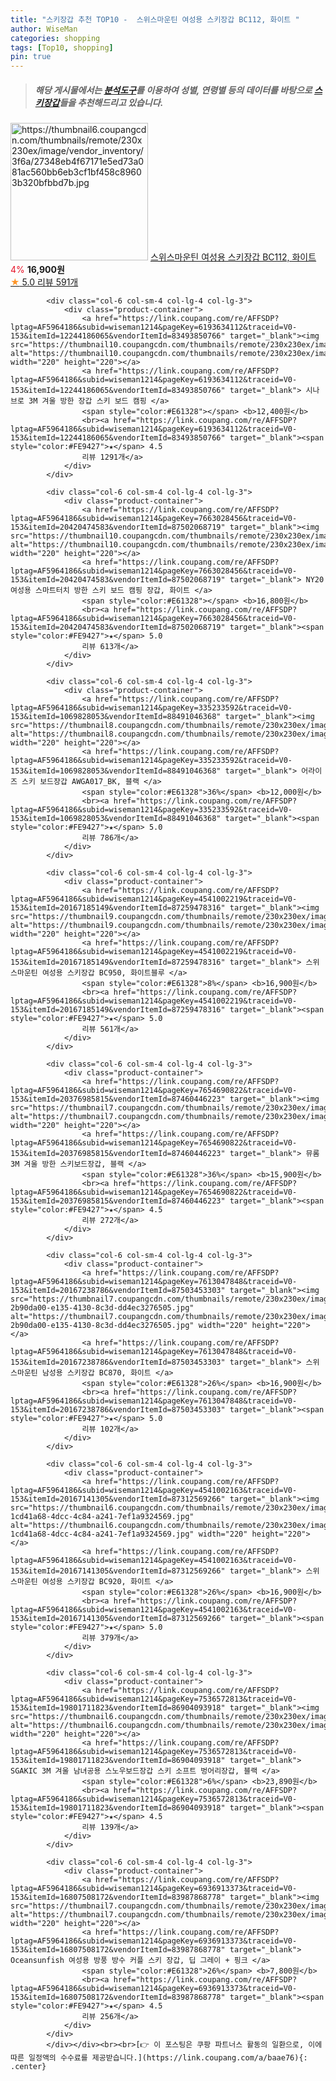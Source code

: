```yaml
---
title: "스키장갑 추천 TOP10 -  스위스마운틴 여성용 스키장갑 BC112, 화이트 "
author: WiseMan
categories: shopping
tags: [Top10, shopping]
pin: true
---
```


> ##### 해당 게시물에서는 [**분석도구**](https://itemscout.io/)를 이용하여 **성별**, **연령별** 등의 데이터를 바탕으로 [**스키장갑**](https://link.coupang.com/a/baae76)들을 추천해드리고 있습니다.
<div class="container"><div class="row">
            <div class="col-6 col-sm-4 col-lg-4 col-lg-3">
                <div class="product-container">
                    <a href="https://link.coupang.com/re/AFFSDP?lptag=AF5964186&subid=wiseman1214&pageKey=4541002212&traceid=V0-153&itemId=5622145700&vendorItemId=83457341743" target="_blank"><img src="https://thumbnail6.coupangcdn.com/thumbnails/remote/230x230ex/image/vendor_inventory/3f6a/27348eb4f67171e5ed73a081ac560bb6eb3cf1bf458c89603b320bfbbd7b.jpg" alt="https://thumbnail6.coupangcdn.com/thumbnails/remote/230x230ex/image/vendor_inventory/3f6a/27348eb4f67171e5ed73a081ac560bb6eb3cf1bf458c89603b320bfbbd7b.jpg" width="220" height="220"></a>
                    <a href="https://link.coupang.com/re/AFFSDP?lptag=AF5964186&subid=wiseman1214&pageKey=4541002212&traceid=V0-153&itemId=5622145700&vendorItemId=83457341743" target="_blank"> 스위스마운틴 여성용 스키장갑 BC112, 화이트 </a>
                    <span style="color:#E61328">4%</span> <b>16,900원</b>
                    <br><a href="https://link.coupang.com/re/AFFSDP?lptag=AF5964186&subid=wiseman1214&pageKey=4541002212&traceid=V0-153&itemId=5622145700&vendorItemId=83457341743" target="_blank"><span style="color:#FE9427">★</span> 5.0
                    리뷰 591개</a>
                </div>
            </div>
            
            <div class="col-6 col-sm-4 col-lg-4 col-lg-3">
                <div class="product-container">
                    <a href="https://link.coupang.com/re/AFFSDP?lptag=AF5964186&subid=wiseman1214&pageKey=6193634112&traceid=V0-153&itemId=12244186065&vendorItemId=83493850766" target="_blank"><img src="https://thumbnail10.coupangcdn.com/thumbnails/remote/230x230ex/image/vendor_inventory/ae53/7192d7792fc9c32b96d14e1ee773c5a900b19db6bd70c0fc758ae4164104.png" alt="https://thumbnail10.coupangcdn.com/thumbnails/remote/230x230ex/image/vendor_inventory/ae53/7192d7792fc9c32b96d14e1ee773c5a900b19db6bd70c0fc758ae4164104.png" width="220" height="220"></a>
                    <a href="https://link.coupang.com/re/AFFSDP?lptag=AF5964186&subid=wiseman1214&pageKey=6193634112&traceid=V0-153&itemId=12244186065&vendorItemId=83493850766" target="_blank"> 시나브로 3M 겨울 방한 장갑 스키 보드 캠핑 </a>
                    <span style="color:#E61328"></span> <b>12,400원</b>
                    <br><a href="https://link.coupang.com/re/AFFSDP?lptag=AF5964186&subid=wiseman1214&pageKey=6193634112&traceid=V0-153&itemId=12244186065&vendorItemId=83493850766" target="_blank"><span style="color:#FE9427">★</span> 4.5
                    리뷰 1291개</a>
                </div>
            </div>
            
            <div class="col-6 col-sm-4 col-lg-4 col-lg-3">
                <div class="product-container">
                    <a href="https://link.coupang.com/re/AFFSDP?lptag=AF5964186&subid=wiseman1214&pageKey=7663028456&traceid=V0-153&itemId=20420474583&vendorItemId=87502068719" target="_blank"><img src="https://thumbnail10.coupangcdn.com/thumbnails/remote/230x230ex/image/vendor_inventory/6024/d2b6170fc235f73e8c9c5ecf7fb7c60da61442c586045df12118bd5f55a9.jpg" alt="https://thumbnail10.coupangcdn.com/thumbnails/remote/230x230ex/image/vendor_inventory/6024/d2b6170fc235f73e8c9c5ecf7fb7c60da61442c586045df12118bd5f55a9.jpg" width="220" height="220"></a>
                    <a href="https://link.coupang.com/re/AFFSDP?lptag=AF5964186&subid=wiseman1214&pageKey=7663028456&traceid=V0-153&itemId=20420474583&vendorItemId=87502068719" target="_blank"> NY20 여성용 스마트터치 방한 스키 보드 캠핑 장갑, 화이트 </a>
                    <span style="color:#E61328"></span> <b>16,800원</b>
                    <br><a href="https://link.coupang.com/re/AFFSDP?lptag=AF5964186&subid=wiseman1214&pageKey=7663028456&traceid=V0-153&itemId=20420474583&vendorItemId=87502068719" target="_blank"><span style="color:#FE9427">★</span> 5.0
                    리뷰 613개</a>
                </div>
            </div>
            
            <div class="col-6 col-sm-4 col-lg-4 col-lg-3">
                <div class="product-container">
                    <a href="https://link.coupang.com/re/AFFSDP?lptag=AF5964186&subid=wiseman1214&pageKey=335233592&traceid=V0-153&itemId=1069828053&vendorItemId=88491046368" target="_blank"><img src="https://thumbnail8.coupangcdn.com/thumbnails/remote/230x230ex/image/vendor_inventory/e14c/58497afb4d1e020a12e1f340353165e9f99e97f569c05f28f1b9fbe172eb.jpg" alt="https://thumbnail8.coupangcdn.com/thumbnails/remote/230x230ex/image/vendor_inventory/e14c/58497afb4d1e020a12e1f340353165e9f99e97f569c05f28f1b9fbe172eb.jpg" width="220" height="220"></a>
                    <a href="https://link.coupang.com/re/AFFSDP?lptag=AF5964186&subid=wiseman1214&pageKey=335233592&traceid=V0-153&itemId=1069828053&vendorItemId=88491046368" target="_blank"> 어라이즈 스키 보드장갑 AWGA017_BK, 블랙 </a>
                    <span style="color:#E61328">36%</span> <b>12,000원</b>
                    <br><a href="https://link.coupang.com/re/AFFSDP?lptag=AF5964186&subid=wiseman1214&pageKey=335233592&traceid=V0-153&itemId=1069828053&vendorItemId=88491046368" target="_blank"><span style="color:#FE9427">★</span> 5.0
                    리뷰 786개</a>
                </div>
            </div>
            
            <div class="col-6 col-sm-4 col-lg-4 col-lg-3">
                <div class="product-container">
                    <a href="https://link.coupang.com/re/AFFSDP?lptag=AF5964186&subid=wiseman1214&pageKey=4541002219&traceid=V0-153&itemId=20167185149&vendorItemId=87259478316" target="_blank"><img src="https://thumbnail9.coupangcdn.com/thumbnails/remote/230x230ex/image/vendor_inventory/b270/68f512bf3bc683a36fd9decd40ff889df7cd5c6a7845ea26346a2ae7b23f.jpg" alt="https://thumbnail9.coupangcdn.com/thumbnails/remote/230x230ex/image/vendor_inventory/b270/68f512bf3bc683a36fd9decd40ff889df7cd5c6a7845ea26346a2ae7b23f.jpg" width="220" height="220"></a>
                    <a href="https://link.coupang.com/re/AFFSDP?lptag=AF5964186&subid=wiseman1214&pageKey=4541002219&traceid=V0-153&itemId=20167185149&vendorItemId=87259478316" target="_blank"> 스위스마운틴 여성용 스키장갑 BC950, 화이트블루 </a>
                    <span style="color:#E61328">8%</span> <b>16,900원</b>
                    <br><a href="https://link.coupang.com/re/AFFSDP?lptag=AF5964186&subid=wiseman1214&pageKey=4541002219&traceid=V0-153&itemId=20167185149&vendorItemId=87259478316" target="_blank"><span style="color:#FE9427">★</span> 5.0
                    리뷰 561개</a>
                </div>
            </div>
            
            <div class="col-6 col-sm-4 col-lg-4 col-lg-3">
                <div class="product-container">
                    <a href="https://link.coupang.com/re/AFFSDP?lptag=AF5964186&subid=wiseman1214&pageKey=7654690822&traceid=V0-153&itemId=20376985815&vendorItemId=87460446223" target="_blank"><img src="https://thumbnail7.coupangcdn.com/thumbnails/remote/230x230ex/image/vendor_inventory/8062/09c6ecf9839422629f3a36f0830a9cdd7acf058fac94d090c7791b6fd030.jpg" alt="https://thumbnail7.coupangcdn.com/thumbnails/remote/230x230ex/image/vendor_inventory/8062/09c6ecf9839422629f3a36f0830a9cdd7acf058fac94d090c7791b6fd030.jpg" width="220" height="220"></a>
                    <a href="https://link.coupang.com/re/AFFSDP?lptag=AF5964186&subid=wiseman1214&pageKey=7654690822&traceid=V0-153&itemId=20376985815&vendorItemId=87460446223" target="_blank"> 뮤롬 3M 겨울 방한 스키보드장갑, 블랙 </a>
                    <span style="color:#E61328">36%</span> <b>15,900원</b>
                    <br><a href="https://link.coupang.com/re/AFFSDP?lptag=AF5964186&subid=wiseman1214&pageKey=7654690822&traceid=V0-153&itemId=20376985815&vendorItemId=87460446223" target="_blank"><span style="color:#FE9427">★</span> 4.5
                    리뷰 272개</a>
                </div>
            </div>
            
            <div class="col-6 col-sm-4 col-lg-4 col-lg-3">
                <div class="product-container">
                    <a href="https://link.coupang.com/re/AFFSDP?lptag=AF5964186&subid=wiseman1214&pageKey=7613047848&traceid=V0-153&itemId=20167238786&vendorItemId=87503453303" target="_blank"><img src="https://thumbnail7.coupangcdn.com/thumbnails/remote/230x230ex/image/retail/images/303280396557486-2b90da00-e135-4130-8c3d-dd4ec3276505.jpg" alt="https://thumbnail7.coupangcdn.com/thumbnails/remote/230x230ex/image/retail/images/303280396557486-2b90da00-e135-4130-8c3d-dd4ec3276505.jpg" width="220" height="220"></a>
                    <a href="https://link.coupang.com/re/AFFSDP?lptag=AF5964186&subid=wiseman1214&pageKey=7613047848&traceid=V0-153&itemId=20167238786&vendorItemId=87503453303" target="_blank"> 스위스마운틴 남성용 스키장갑 BC870, 화이트 </a>
                    <span style="color:#E61328">26%</span> <b>16,900원</b>
                    <br><a href="https://link.coupang.com/re/AFFSDP?lptag=AF5964186&subid=wiseman1214&pageKey=7613047848&traceid=V0-153&itemId=20167238786&vendorItemId=87503453303" target="_blank"><span style="color:#FE9427">★</span> 5.0
                    리뷰 102개</a>
                </div>
            </div>
            
            <div class="col-6 col-sm-4 col-lg-4 col-lg-3">
                <div class="product-container">
                    <a href="https://link.coupang.com/re/AFFSDP?lptag=AF5964186&subid=wiseman1214&pageKey=4541002163&traceid=V0-153&itemId=20167141305&vendorItemId=87312569266" target="_blank"><img src="https://thumbnail6.coupangcdn.com/thumbnails/remote/230x230ex/image/retail/images/611517132111087-1cd41a68-4dcc-4c84-a241-7ef1a9324569.jpg" alt="https://thumbnail6.coupangcdn.com/thumbnails/remote/230x230ex/image/retail/images/611517132111087-1cd41a68-4dcc-4c84-a241-7ef1a9324569.jpg" width="220" height="220"></a>
                    <a href="https://link.coupang.com/re/AFFSDP?lptag=AF5964186&subid=wiseman1214&pageKey=4541002163&traceid=V0-153&itemId=20167141305&vendorItemId=87312569266" target="_blank"> 스위스마운틴 여성용 스키장갑 BC920, 화이트 </a>
                    <span style="color:#E61328">26%</span> <b>16,900원</b>
                    <br><a href="https://link.coupang.com/re/AFFSDP?lptag=AF5964186&subid=wiseman1214&pageKey=4541002163&traceid=V0-153&itemId=20167141305&vendorItemId=87312569266" target="_blank"><span style="color:#FE9427">★</span> 5.0
                    리뷰 379개</a>
                </div>
            </div>
            
            <div class="col-6 col-sm-4 col-lg-4 col-lg-3">
                <div class="product-container">
                    <a href="https://link.coupang.com/re/AFFSDP?lptag=AF5964186&subid=wiseman1214&pageKey=7536572813&traceid=V0-153&itemId=19801711823&vendorItemId=86904093918" target="_blank"><img src="https://thumbnail6.coupangcdn.com/thumbnails/remote/230x230ex/image/vendor_inventory/a4d4/6f7c7f175788c69311f3523d065510bb43b513b61367a168db2e9d0cda45.jpg" alt="https://thumbnail6.coupangcdn.com/thumbnails/remote/230x230ex/image/vendor_inventory/a4d4/6f7c7f175788c69311f3523d065510bb43b513b61367a168db2e9d0cda45.jpg" width="220" height="220"></a>
                    <a href="https://link.coupang.com/re/AFFSDP?lptag=AF5964186&subid=wiseman1214&pageKey=7536572813&traceid=V0-153&itemId=19801711823&vendorItemId=86904093918" target="_blank"> SGAKIC 3M 겨울 남녀공용 스노우보드장갑 스키 소프트 벙어리장갑, 블랙 </a>
                    <span style="color:#E61328">6%</span> <b>23,890원</b>
                    <br><a href="https://link.coupang.com/re/AFFSDP?lptag=AF5964186&subid=wiseman1214&pageKey=7536572813&traceid=V0-153&itemId=19801711823&vendorItemId=86904093918" target="_blank"><span style="color:#FE9427">★</span> 4.5
                    리뷰 139개</a>
                </div>
            </div>
            
            <div class="col-6 col-sm-4 col-lg-4 col-lg-3">
                <div class="product-container">
                    <a href="https://link.coupang.com/re/AFFSDP?lptag=AF5964186&subid=wiseman1214&pageKey=6936913373&traceid=V0-153&itemId=16807508172&vendorItemId=83987868778" target="_blank"><img src="https://thumbnail7.coupangcdn.com/thumbnails/remote/230x230ex/image/vendor_inventory/25b6/01910777793405fd7a0586d0170fcfac8dbdf3ded01338361c23c40d7dd6.JPG" alt="https://thumbnail7.coupangcdn.com/thumbnails/remote/230x230ex/image/vendor_inventory/25b6/01910777793405fd7a0586d0170fcfac8dbdf3ded01338361c23c40d7dd6.JPG" width="220" height="220"></a>
                    <a href="https://link.coupang.com/re/AFFSDP?lptag=AF5964186&subid=wiseman1214&pageKey=6936913373&traceid=V0-153&itemId=16807508172&vendorItemId=83987868778" target="_blank"> Oceansunfish 여성용 방풍 방수 커플 스키 장갑, 딥 그레이 + 핑크 </a>
                    <span style="color:#E61328">26%</span> <b>7,800원</b>
                    <br><a href="https://link.coupang.com/re/AFFSDP?lptag=AF5964186&subid=wiseman1214&pageKey=6936913373&traceid=V0-153&itemId=16807508172&vendorItemId=83987868778" target="_blank"><span style="color:#FE9427">★</span> 4.5
                    리뷰 256개</a>
                </div>
            </div>
            </div></div><br><br>[👉 이 포스팅은 쿠팡 파트너스 활동의 일환으로, 이에 따른 일정액의 수수료를 제공받습니다.](https://link.coupang.com/a/baae76){: .center}